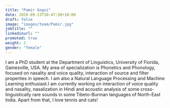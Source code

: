 ```yaml
---
title: "Pamir Gogoi"
date: 2020-09-23T10:47:58+10:00
draft: false
image: "images/team/Pamir.jpg"
jobtitle: ""
linkedinurl: ""
promoted: true
weight: 2
gender: "female"
---
```


I am a PhD student at the Department of Linguistics, University of Florida, Gainesville, USA.  My area of specialization is Phonetics and Phonology, focused on nasality and voice quality, interaction of source and filter properties in speech. I am also a Natural Language Processing and Machine Learning enthusiast.I am currently working on interaction of voice quality and nasality, nasalization in Hindi and acoustic analysis of some cross-linguistically rare sounds in some Tibeto-Burman languages of North-East India. Apart from that, I love tennis and cats!
